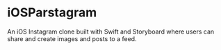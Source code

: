 # iOSParstagram
An iOS Instagram clone built with Swift and Storyboard where users can share and create images and posts to a feed.

